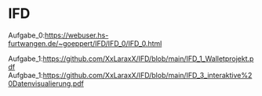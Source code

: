 # IFD

Aufgabe_0:https://webuser.hs-furtwangen.de/~goeppert/IFD/IFD_0/IFD_0.html

Aufgabe_1:https://github.com/XxLaraxX/IFD/blob/main/IFD_1_Walletprojekt.pdf
Aufgbae_1:https://github.com/XxLaraxX/IFD/blob/main/IFD_3_interaktive%20Datenvisualierung.pdf

